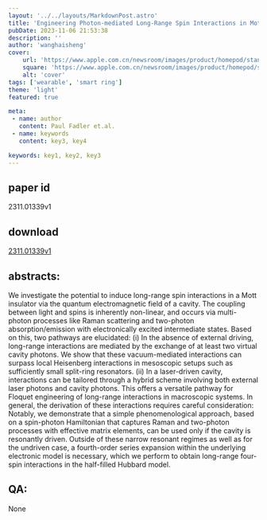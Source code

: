 ```yaml
---
layout: '../../layouts/MarkdownPost.astro'
title: 'Engineering Photon-mediated Long-Range Spin Interactions in Mott Insulators'
pubDate: 2023-11-06 21:53:38
description: ''
author: 'wanghaisheng'
cover:
    url: 'https://www.apple.com.cn/newsroom/images/product/homepod/standard/Apple-HomePod-hero-230118_big.jpg.large_2x.jpg'
    square: 'https://www.apple.com.cn/newsroom/images/product/homepod/standard/Apple-HomePod-hero-230118_big.jpg.large_2x.jpg'
    alt: 'cover'
tags: ['wearable', 'smart ring'] 
theme: 'light'
featured: true

meta:
 - name: author
   content: Paul Fadler et.al.
 - name: keywords
   content: key3, key4

keywords: key1, key2, key3
---
```


## paper id
2311.01339v1
## download
[2311.01339v1](http://arxiv.org/abs/2311.01339v1)
## abstracts:
We investigate the potential to induce long-range spin interactions in a Mott insulator via the quantum electromagnetic field of a cavity. The coupling between light and spins is inherently non-linear, and occurs via multi-photon processes like Raman scattering and two-photon absorption/emission with electronically excited intermediate states. Based on this, two pathways are elucidated: (i) In the absence of external driving, long-range interactions are mediated by the exchange of at least two virtual cavity photons. We show that these vacuum-mediated interactions can surpass local Heisenberg interactions in mesoscopic setups such as sufficiently small split-ring resonators. (ii) In a laser-driven cavity, interactions can be tailored through a hybrid scheme involving both external laser photons and cavity photons. This offers a versatile pathway for Floquet engineering of long-range interactions in macroscopic systems. In general, the derivation of these interactions requires careful consideration: Notably, we demonstrate that a simple phenomenological approach, based on a spin-photon Hamiltonian that captures Raman and two-photon processes with effective matrix elements, can be used only if the cavity is resonantly driven. Outside of these narrow resonant regimes as well as for the undriven case, a fourth-order series expansion within the underlying electronic model is necessary, which we perform to obtain long-range four-spin interactions in the half-filled Hubbard model.
## QA:
None

